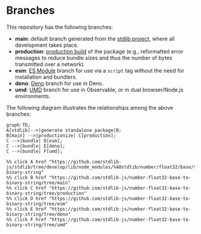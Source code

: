 <!--

@license Apache-2.0

Copyright (c) 2022 The Stdlib Authors.

Licensed under the Apache License, Version 2.0 (the "License");
you may not use this file except in compliance with the License.
You may obtain a copy of the License at

    http://www.apache.org/licenses/LICENSE-2.0

Unless required by applicable law or agreed to in writing, software
distributed under the License is distributed on an "AS IS" BASIS,
WITHOUT WARRANTIES OR CONDITIONS OF ANY KIND, either express or implied.
See the License for the specific language governing permissions and
limitations under the License.

-->

# Branches

This repository has the following branches:

-   **main**: default branch generated from the [stdlib project][stdlib-url], where all development takes place.
-   **production**: [production build][production-url] of the package (e.g., reformatted error messages to reduce bundle sizes and thus the number of bytes transmitted over a network).
-   **esm**: [ES Module][esm-url] branch for use via a `script` tag without the need for installation and bundlers.
-   **deno**: [Deno][deno-url] branch for use in Deno.
-   **umd**: [UMD][umd-url] branch for use in Observable, or in dual browser/Node.js environments.

The following diagram illustrates the relationships among the above branches:

```mermaid
graph TD;
A[stdlib]-->|generate standalone package|B;
B[main] -->|productionize| C[production];
C -->|bundle| D[esm];
C -->|bundle| E[deno];
C -->|bundle| F[umd];

%% click A href "https://github.com/stdlib-js/stdlib/tree/develop/lib/node_modules/%40stdlib/number/float32/base/to-binary-string"
%% click B href "https://github.com/stdlib-js/number-float32-base-to-binary-string/tree/main"
%% click C href "https://github.com/stdlib-js/number-float32-base-to-binary-string/tree/production"
%% click D href "https://github.com/stdlib-js/number-float32-base-to-binary-string/tree/esm"
%% click E href "https://github.com/stdlib-js/number-float32-base-to-binary-string/tree/deno"
%% click F href "https://github.com/stdlib-js/number-float32-base-to-binary-string/tree/umd"
```

[stdlib-url]: https://github.com/stdlib-js/stdlib/tree/develop/lib/node_modules/%40stdlib/number/float32/base/to-binary-string
[production-url]: https://github.com/stdlib-js/number-float32-base-to-binary-string/tree/production
[deno-url]: https://github.com/stdlib-js/number-float32-base-to-binary-string/tree/deno
[umd-url]: https://github.com/stdlib-js/number-float32-base-to-binary-string/tree/umd
[esm-url]: https://github.com/stdlib-js/number-float32-base-to-binary-string/tree/esm